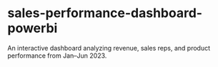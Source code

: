 # sales-performance-dashboard-powerbi
An interactive dashboard analyzing revenue, sales reps, and product performance from Jan–Jun 2023.

